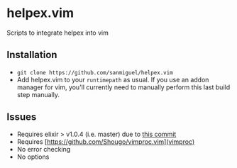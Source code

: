 helpex.vim
==========

Scripts to integrate helpex into vim

Installation
------------

 - `git clone https://github.com/sanmiguel/helpex.vim`
 - Add helpex.vim to your `runtimepath` as usual. If you use an addon manager for vim, you'll currently need to manually perform this last build step manually.

Issues
------

 - Requires elixir > v1.0.4 (i.e. master) due to [this commit](https://github.com/elixir-lang/elixir/commit/8e65562808fe80b0c481dbfcf40e66b8c8872c67)
 - Requires [https://github.com/Shougo/vimproc.vim](vimproc)
 - No error checking
 - No options
